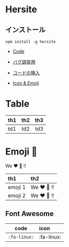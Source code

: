# Hersite

## インストール

```
npm install -g hersite
```


* [Code](./code.md)
* [バグ調査用](./bug.md)

* [コードの挿入](./code.md)
* [Icon & Emoji](./icon-emoji.md)




# Table

| th1 | th2 | th3 |
|:----|:----:|----:|
| td1 | td2 | td3 |


# Emoji :musical_note:

We :heart: :art: !!

| th1 | th2 |
|:----|:----|
| emoji 1 | We :heart: :art: !! |
| emoji 2 | We :heart: :musical_note: !! |


## Font Awesome

| code | icon |
|:----:|:-----|
| `:fa-linux:` | :fa-linux: |
